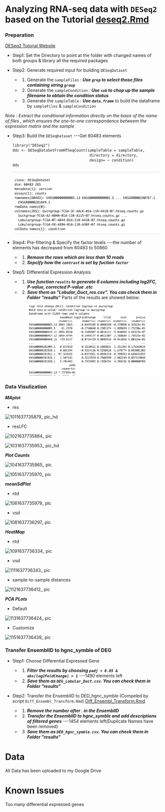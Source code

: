 
#  Analyzing RNA-seq data with `DESeq2` based on the Tutorial   [deseq2.Rmd](https://github.com/Margery0011/510_Final_Project/blob/main/scripts/deseq2.Rmd)

### Preparation

   [DESeq2 Tutorial Website](http://bioconductor.org/packages/release/bioc/vignettes/DESeq2/inst/doc/DESeq2.html)

- Step1: Set the Directory to point at the folder with changed names of both groups & library all the required packages

- Step2: Generate required input for building `DESeqDataset`

    - 1. Generate the `sampleFiles` : ***Use `grep` to select those files containing string `group`***
    - 2. Generate the `sampleCondition` : ***Use `sub` to chop up the sample filename to obtain the condition status***
    - 3. Generate the `sampleTable` : ***Use `data.frame`*** to build the dataframe by `sampleFiles` & `sampleCondition`

*Note : Extract the conditional information directly on the basis of the name of files , which ensures the one-to-one correspondence betweem the expression matrix and the sample*

- Step3: Build the `DESeqDataset` ---Get 60483 elements

    ```
    library("DESeq2")
    dds <- DESeqDataSetFromHTSeqCount(sampleTable = sampleTable,
                                       directory = directory,
                                       design= ~ condition)
    dds
    ```
    ![](https://github.com/Margery0011/510_Final_Project/blob/main/images/911637723895_.pic.jpg)
      
- Step4: Pre-filtering & Specify the factor levels  ---the number of elements has decreased from 60483 to 50860

     - 1. ***Remove the rows which are less than 10 reads***
     - 2. ***Sepcify how the `contrast` is set by fuction `factor`***
   
- Step5: Differential Expression Analysis 

     - 1. ***Use function `results` to generate 6 columns including log2FC, P-value, corrected P-value .etc***
     - 2. ***Save them as "Lobular_Duct_res.csv". You can check them in Folder "results"***
    Parts of the results are showed below:
    ![](https://github.com/Margery0011/510_Final_Project/blob/main/images/921637724249_.pic.jpg)
    
    
### Data Visulization

***MAplot***

   - res
 
![1011637735879_ pic_hd](https://user-images.githubusercontent.com/89502586/143189864-0a7173ae-420c-4f86-9239-a4693dddc9b5.jpg)

   - resLFC
   

![1021637735884_ pic](https://user-images.githubusercontent.com/89502586/143191701-2fb96b31-2e65-4036-bf1d-11334e3c782b.jpg)


![1031637735953_ pic_hd](https://user-images.githubusercontent.com/89502586/143190356-64c888c4-2efd-4078-be27-08413dafa3b5.jpg)

***Plot Counts***


![1041637735965_ pic](https://user-images.githubusercontent.com/89502586/143190454-b2efea93-13ac-49f1-9653-0ea76ffaa262.jpg)


![1051637735970_ pic](https://user-images.githubusercontent.com/89502586/143190622-79fa3090-4a51-4f6d-8117-f6042bcffe64.jpg)

***meanSdPlot***

   - ntd

![1061637735979_ pic](https://user-images.githubusercontent.com/89502586/143190809-68bad2f7-2036-475f-8346-36198f7ac810.jpg)

   - vsd
   
![1081637736297_ pic](https://user-images.githubusercontent.com/89502586/143190994-d1f5618a-2baf-4738-8da4-b5d12802b9f5.jpg)

***HeatMap***

   - ntd

![1091637736334_ pic](https://user-images.githubusercontent.com/89502586/143191038-254028be-fd05-4f29-b5cf-6679f3f9a2de.jpg)

   - vsd

![1111637736343_ pic](https://user-images.githubusercontent.com/89502586/143191101-cbd637d4-f351-4e18-bd16-a5c0dc1a020c.jpg)

   - sample-to-sample distances
   
![1121637736412_ pic](https://user-images.githubusercontent.com/89502586/143191156-0b23d937-5654-46cb-9a70-9ee208633995.jpg)


***PCA PLots***

   - Default
   
![1131637736424_ pic](https://user-images.githubusercontent.com/89502586/143191505-71031ce6-a0da-475f-8910-8824d487cb22.jpg)

   - Customize 
   
![1151637736439_ pic](https://user-images.githubusercontent.com/89502586/143191519-8926c59d-5c93-4802-9d35-54afb5056bd2.jpg)

### Transfer EnsemblID to hgnc_symble of DEG  

- Step1: Choose Differential Expressed Gene 
   
    - 1. ***Filter the results by choosing `padj < 0.05 & abs(log2FoldChange) > 1`***   ---1490 elements left
    - 2. ***Save them as `DEG_Lobular_Duct.csv`. You can check them in Folder "results"*** 

- Step2: Transfer the EnsemblID to  DED_hgnc_symble   (Compeled by script `Diff_Ensembl_Transform.Rmd`)  [Diff_Ensembl_Transform.Rmd](https://github.com/Margery0011/510_Final_Project/blob/main/scripts/Diff_Ensembl_Transform.Rmd)

    - 1. ***Remove the number after \. in the EnsemblID***
    - 2. ***Transfer the EnsemblID to hgnc_symble and add descriptions of filtered genes*** ---1454 elements left(Duplicate Names have been removed)
    - 3. ***Save them as `DED_hgnc_symble.csv`. You can check them in Folder "results"*** 

# Data

All Data has been uploaded to my Google Drive

# Known Issues

Too many differential expressed genes
